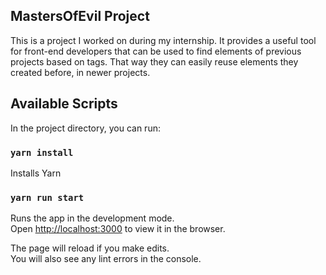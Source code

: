 ## MastersOfEvil Project

This is a project I worked on during my internship. It provides a useful tool for front-end developers that can be used to find elements of previous projects based on tags. That way they can easily reuse elements they created before, in newer projects.

## Available Scripts

In the project directory, you can run:

### `yarn install`

Installs Yarn

### `yarn run start`

Runs the app in the development mode.<br>
Open [http://localhost:3000](http://localhost:3000) to view it in the browser.

The page will reload if you make edits.<br>
You will also see any lint errors in the console.